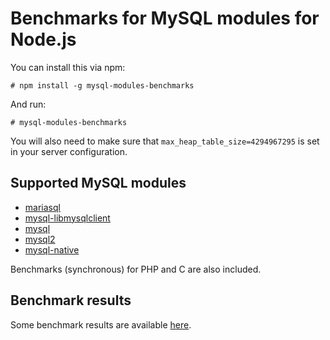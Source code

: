 Benchmarks for MySQL modules for Node.js
=========================================

You can install this via npm:

    # npm install -g mysql-modules-benchmarks

And run:

    # mysql-modules-benchmarks


You will also need to make sure that `max_heap_table_size=4294967295` is set in your server configuration.


Supported MySQL modules
-----------------------

* [mariasql](https://github.com/mscdex/node-mariasql)
* [mysql-libmysqlclient](https://github.com/Sannis/node-mysql-libmysqlclient)
* [mysql](https://github.com/felixge/node-mysql)
* [mysql2](https://github.com/sidorares/node-mysql2)
* [mysql-native](https://github.com/sidorares/nodejs-mysql-native)

Benchmarks (synchronous) for PHP and C are also included.


Benchmark results
-----------------

Some benchmark results are available [here](http://mscdex.github.com/node-mysql-benchmarks).
